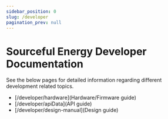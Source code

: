 ```yaml
---
sidebar_position: 0
slug: /developer
pagination_prev: null
---
```


# Sourceful Energy Developer Documentation
See the below pages for detailed information regarding different development related topics.

* [/developer/hardware](Hardware/Firmware guide) 
* [/developer/apiData](API guide) 
* [/developer/design-manual](Design guide) 
